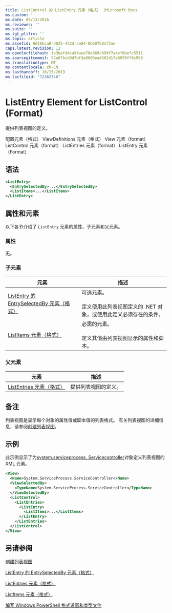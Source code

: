 ```yaml
---
title: ListControl 的 ListEntry 元素（格式） |Microsoft Docs
ms.custom: ''
ms.date: 09/13/2016
ms.reviewer: ''
ms.suite: ''
ms.tgt_pltfrm: ''
ms.topic: article
ms.assetid: 6d16bca8-d025-432d-aa84-8b607b8af3ae
caps.latest.revision: 12
ms.openlocfilehash: 1a3bafd4ca94aee70e869c699f7a4ef8befc5511
ms.sourcegitcommit: 52a67bcd9d7bf3e8600ea4302d1fa8970ff9c998
ms.translationtype: MT
ms.contentlocale: zh-CN
ms.lasthandoff: 10/15/2019
ms.locfileid: "72362746"
---
```

# <a name="listentry-element-for-listcontrol-format"></a>ListEntry Element for ListControl (Format)

提供列表视图的定义。

配置元素（格式） ViewDefinitions 元素（格式） View 元素（format） ListControl 元素（format） ListEntries 元素（format） ListEntry 元素（Format）

## <a name="syntax"></a>语法

```xml
<ListEntry>
  <EntrySelectedBy>...</EntrySelectedBy>
  <ListItems>...</ListItems>
</ListEntry>
```

## <a name="attributes-and-elements"></a>属性和元素

以下各节介绍了 `ListEntry` 元素的属性、子元素和父元素。

### <a name="attributes"></a>属性

无。

### <a name="child-elements"></a>子元素

|元素|描述|
|-------------|-----------------|
|[ListEntry 的 EntrySelectedBy 元素（格式）](./entryselectedby-element-for-listentry-for-listcontrol-format.md)|可选元素。<br /><br /> 定义使用此列表视图定义的 .NET 对象，或使用此定义必须存在的条件。|
|[ListItems 元素（格式）](./listitems-element-for-listentry-for-listcontrol-format.md)|必需的元素。<br /><br /> 定义其值由列表视图显示的属性和脚本。|

### <a name="parent-elements"></a>父元素

|元素|描述|
|-------------|-----------------|
|[ListEntries 元素（格式）](./listentries-element-for-listcontrol-format.md)|提供列表视图的定义。|

## <a name="remarks"></a>备注

列表视图是显示每个对象的属性值或脚本值的列表格式。 有关列表视图的详细信息，请参阅[创建列表视图](./creating-a-list-view.md)。

## <a name="example"></a>示例

此示例显示了为[system.serviceprocess. Servicecontroller](/dotnet/api/System.ServiceProcess.ServiceController)对象定义列表视图的 XML 元素。

```xml
<View>
  <Name>System.ServiceProcess.ServiceController</Name>
  <ViewSelectedBy>
    <TypeName>System.ServiceProcess.ServiceController</TypeName>
  </ViewSelectedBy>
  <ListControl>
    <ListEntries>
      <ListEntry>
        <ListItems>...</ListItems>
      </ListEntry>
    </ListEntries>
  </ListControl>
</View>
```

## <a name="see-also"></a>另请参阅

[创建列表视图](./creating-a-list-view.md)

[ListEntry 的 EntrySelectedBy 元素（格式）](./entryselectedby-element-for-listentry-for-listcontrol-format.md)

[ListEntries 元素（格式）](./listentries-element-for-listcontrol-format.md)

[ListItems 元素（格式）](./listitems-element-for-listentry-for-listcontrol-format.md)

[编写 Windows PowerShell 格式设置和类型文件](./writing-a-powershell-formatting-file.md)
